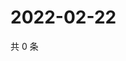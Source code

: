 # 2022-02-22

共 0 条

<!-- BEGIN WEIBO -->
<!-- 最后更新时间 Tue Feb 22 2022 17:14:40 GMT+0800 (China Standard Time) -->

<!-- END WEIBO -->
